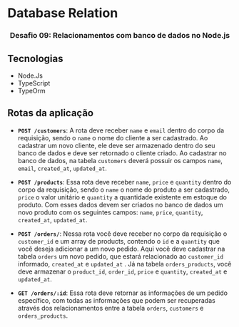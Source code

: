 # Database Relation

<h3 align="center">
  Desafio 09: Relacionamentos com banco de dados no Node.js
</h3>

## Tecnologias

- Node.Js
- TypeScript
- TypeOrm

## Rotas da aplicação

 - **`POST /customers`**: A rota deve receber `name` e `email` dentro do corpo da requisição, sendo o `name` o nome do cliente a ser cadastrado. Ao cadastrar um novo cliente, ele deve ser armazenado dentro do seu banco de dados e deve ser retornado o cliente criado. Ao cadastrar no banco de dados, na tabela `customers` deverá possuir os campos `name`, `email`, `created_at`, `updated_at`.

- **`POST /products`**: Essa rota deve receber `name`, `price` e `quantity` dentro do corpo da requisição, sendo o `name` o nome do produto a ser cadastrado, `price` o valor unitário e `quantity` a quantidade existente em estoque do produto. Com esses dados devem ser criados no banco de dados um novo produto com os seguintes campos: `name`, `price`, `quantity`, `created_at`, `updated_at`.

- **`POST /orders/`**: Nessa rota você deve receber no corpo da requisição o `customer_id` e um array de products, contendo o `id` e a `quantity` que você deseja adicionar a um novo pedido. Aqui você deve cadastrar na tabela `orders` um novo pedido, que estará relacionado ao `customer_id` informado, `created_at` e `updated_at` . Já na tabela `orders_products`, você deve armazenar o `product_id`, `order_id`, `price` e `quantity`, `created_at` e `updated_at`.

- **`GET /orders/:id`**: Essa rota deve retornar as informações de um pedido específico, com todas as informações que podem ser recuperadas através dos relacionamentos entre a tabela `orders`, `customers` e `orders_products`.
